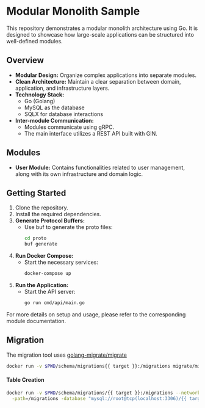 # Modular Monolith Sample

This repository demonstrates a modular monolith architecture using Go. It is designed to showcase how large-scale applications can be structured into well-defined modules.

## Overview

- **Modular Design:** Organize complex applications into separate modules.
- **Clean Architecture:** Maintain a clear separation between domain, application, and infrastructure layers.
- **Technology Stack:**
  - Go (Golang)
  - MySQL as the database
  - SQLX for database interactions
- **Inter-module Communication:**
  - Modules communicate using gRPC.
  - The main interface utilizes a REST API built with GIN.

## Modules

- **User Module:**
  Contains functionalities related to user management, along with its own infrastructure and domain logic.

<!-- ...add additional module descriptions as needed... -->

## Getting Started

1. Clone the repository.
2. Install the required dependencies.
3. **Generate Protocol Buffers:**
   - Use buf to generate the proto files:
     ```bash
     cd proto
     buf generate
     ```
4. **Run Docker Compose:**
   - Start the necessary services:
     ```bash
     docker-compose up
     ```
5. **Run the Application:**
   - Start the API server:
     ```bash
     go run cmd/api/main.go
     ```

For more details on setup and usage, please refer to the corresponding module documentation.

## Migration

The migration tool uses [golang-migrate/migrate](https://github.com/golang-migrate/migrate)

```bash
docker run -v $PWD/schema/migrations{{ target }}:/migrations migrate/migrate create -ext sql -dir /migrations -seq foobar
```

#### Table Creation

```bash
docker run -v $PWD/schema/migrations/{{ target }}:/migrations --network host migrate/migrate \
  -path=/migrations -database "mysql://root@tcp(localhost:3306)/{{ target }}" up
```
